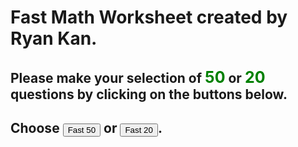 <!-- this a comment -->
<!-- all the comments go in between the one shown on next line -->
<!--  -->
<?xml version="1.0" encoding="UTF-8"?>
<!DOCTYPE html>
<html xmlns="http://www.w3.org/1999/xhtml" xml:lang="en" lang="en">

<head>
  <meta charset="utf-8">
  <meta name="viewport" content="width=device-width, initial-scale=1.0"/>
  <!-- link to your CSS and Javascript files in <head> tag area -->
  <link rel="stylesheet" type="text/css" href="css/styleA.css">
  <script type="text/javascript" src="js/generate.js"></script>
  <script src="js/welcome.js"></script>
  <!-- write your title between <title></title> tag -->
  <title>Fast Math Worksheet by Ryan Kan</title>
</head>

<body>
  <h1>Fast Math Worksheet created by Ryan Kan.</h1>
  <h2>Please make your selection of <p style="color:green; font-size:25px; display: inline;">50</p> or <p style="color:green; font-size:25px; display: inline;">20</p> questions by clicking on the buttons below.</h2>
  <h2>Choose <button onclick="document.location='fast50.html'">Fast 50</button> or <button onclick="document.location='fast20.html'">Fast 20</button>.
  </h2>
    
    
  </body>

</html>
